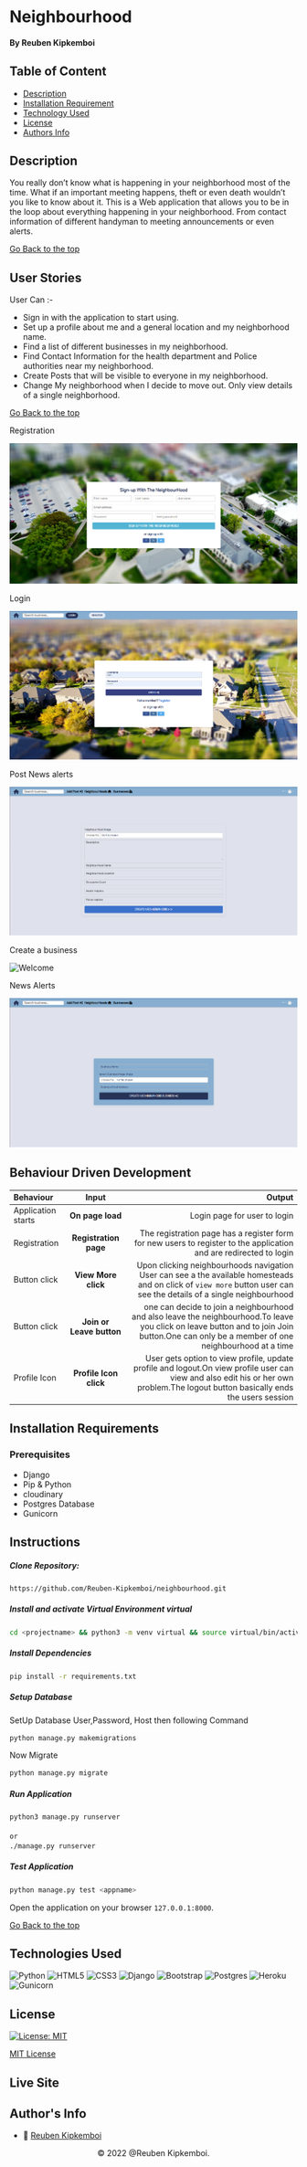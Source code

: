 # Neighbourhood

#### By Reuben Kipkemboi

## Table of Content

+ [Description](#description)
+ [Installation Requirement](#installation-requirements)
+ [Technology Used](#technologies-used)
+ [License](#license)
+ [Authors Info](#authors-info)

## Description
You really don’t know what is happening in your neighborhood most of the time. What if an important meeting happens, theft or even death wouldn’t you like to know about it.
This is a Web application that allows you to be in the loop about everything happening in your neighborhood. From contact information of different handyman to meeting announcements or even alerts.

[Go Back to the top](#neighbourhood)


## User Stories

User Can :-

* Sign in with the application to start using.
* Set up a profile about me and a general location and my neighborhood name.
* Find a list of different businesses in my neighborhood.
* Find Contact Information for the health department and Police authorities near my neighborhood.
* Create Posts that will be visible to everyone in my neighborhood.
* Change My neighborhood when I decide to move out.
Only view details of a single neighborhood.

[Go Back to the top](#neighbourhood)

Registration

![Registration](./app/static/images/register.png)

Login

![Login](./app/static/images/login.png)

Post News alerts

![Welcome](./app/static/images/create.png)

Create a business

![Welcome](./app/static/images/rate.png)


News Alerts

![create post ](./app/static/images/api.png)


## Behaviour Driven Development
| Behaviour | Input | Output |
| :---------------- | :---------------: | ------------------: |
| Application starts | **On page load** | Login page for user to login |
| Registration| **Registration page** | The registration page has a register form for new users  to register to the application and are redirected to login |
| Button click | **View More click** | Upon clicking neighbourhoods navigation User can see a the available homesteads and on click of `view more` button user can see the details of a single  neighbourhood|
| Button click | **Join or Leave button** | one can decide to join a neighbourhood and also leave the neighbourhood.To leave you click on leave button and to join Join button.One can only be a member of one neighbourhood at a time|
| Profile Icon | **Profile Icon click** | User gets option to view profile, update profile and logout.On view profile user can view and also edit his or her own problem.The logout button basically ends the users session|


## Installation Requirements

### Prerequisites

- Django
- Pip & Python
- cloudinary 
- Postgres Database
- Gunicorn

## Instructions
   
##### Clone Repository:  
 ```bash 
https://github.com/Reuben-Kipkemboi/neighbourhood.git 
```
##### Install and activate Virtual Environment virtual  
 ```bash 
cd <projectname> && python3 -m venv virtual && source virtual/bin/activate 
```  
##### Install Dependencies  
 ```bash 
 pip install -r requirements.txt 
```  
##### Setup Database  
  SetUp Database User,Password, Host then following Command  

 ```bash 
python manage.py makemigrations  
 ``` 
 Now Migrate

 ```bash 
 python manage.py migrate 
```
##### Run Application  
 ```bash 
 python3 manage.py runserver 

 or
 ./manage.py runserver
```
##### Test Application  
 ```bash 
 python manage.py test <appname>
```
Open the application on your browser `127.0.0.1:8000`.  

[Go Back to the top](#neighbourhood)


## Technologies Used

![Python](https://img.shields.io/badge/python-3670A0?style=for-the-badge&logo=python&logoColor=ffdd54)
![HTML5](https://img.shields.io/badge/html5-%23E34F26.svg?style=for-the-badge&logo=html5&logoColor=white)
![CSS3](https://img.shields.io/badge/css3-%231572B6.svg?style=for-the-badge&logo=css3&logoColor=white)
![Django](https://img.shields.io/badge/django-%23092E20.svg?style=for-the-badge&logo=django&logoColor=white)
![Bootstrap](https://img.shields.io/badge/bootstrap-%23563D7C.svg?style=for-the-badge&logo=bootstrap&logoColor=white)
![Postgres](https://img.shields.io/badge/postgres-%23316192.svg?style=for-the-badge&logo=postgresql&logoColor=white)
![Heroku](https://img.shields.io/badge/heroku-%23430098.svg?style=for-the-badge&logo=heroku&logoColor=white)
![Gunicorn](https://img.shields.io/badge/gunicorn-%298729.svg?style=for-the-badge&logo=gunicorn&logoColor=white)

## License
[![License: MIT](https://img.shields.io/badge/License-MIT-yellow.svg)](https://opensource.org/licenses/MIT)

[MIT License](LICENSE)

## Live Site

#### 


## Author's Info

* :email: [Reuben Kipkemboi](https://gmail.com)  

<p align = "center">
    &copy; 2022 @Reuben Kipkemboi.
</p>